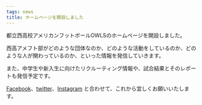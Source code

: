 ```yaml
---
tags: news
title: ホームページを開設しました
---
```

都立西高校アメリカンフットボールOWLSのホームページを開設しました。

西高アメフト部がどのような団体なのか、どのような活動をしているのか、どのような人が関わっているのか、といった情報を発信していきます。

また、中学生や新入生に向けたリクルーティング情報や、試合結果とそのレポートも発信予定です。

[Facebook](https://www.facebook.com/%E9%83%BD%E7%AB%8B%E8%A5%BF%E9%AB%98OWLS-199121000156356)、[twitter](https://twitter.com/nishi__owls)、[Instagram](https://www.instagram.com/nishi_owls/) と合わせて、これから宜しくお願いいたします。
